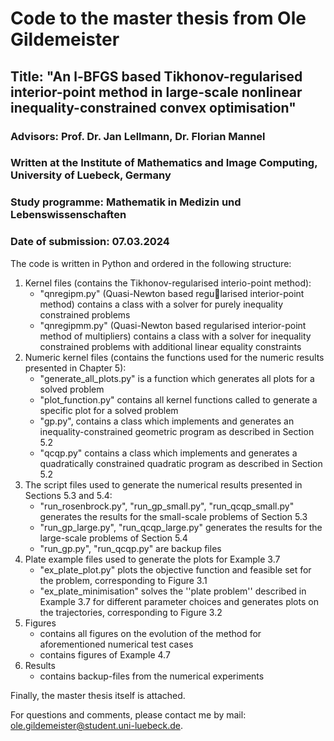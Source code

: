 # Code to the master thesis from Ole Gildemeister
## Title: "An l-BFGS based Tikhonov-regularised interior-point method in large-scale nonlinear inequality-constrained convex optimisation"
### Advisors: Prof. Dr. Jan Lellmann, Dr. Florian Mannel
### Written at the Institute of Mathematics and Image Computing, University of Luebeck, Germany
### Study programme: Mathematik in Medizin und Lebenswissenschaften
### Date of submission: 07.03.2024

The code is written in Python and ordered in the following structure:
1. Kernel files (contains the Tikhonov-regularised interio-point method):
    * "qnregipm.py" (Quasi-Newton based regularised interior-point method) contains a class with a solver for purely inequality constrained problems
    * "qnregipmm.py" (Quasi-Newton based regularised interior-point method of multipliers) contains a class with a solver for inequality constrained problems with additional linear equality constraints
2. Numeric kernel files (contains the functions used for the numeric results presented in Chapter 5):
    * "generate_all_plots.py" is a function which generates all plots for a solved problem
    * "plot_function.py" contains all kernel functions called to generate a specific plot for a solved problem
    * "gp.py", contains a class which implements and generates an inequality-constrained geometric program as described in Section 5.2
    * "qcqp.py" contains a class which implements and generates a quadratically constrained quadratic program as described in Section 5.2
3. The script files used to generate the numerical results presented in Sections 5.3 and 5.4:
    * "run_rosenbrock.py", "run_gp_small.py", "run_qcqp_small.py" generates the results for the small-scale problems of Section 5.3
    * "run_gp_large.py", "run_qcqp_large.py" generates the results for the large-scale problems of Section 5.4
    * "run_gp.py", "run_qcqp.py" are backup files
4. Plate example files used to generate the plots for Example 3.7
    * "ex_plate_plot.py" plots the objective function and feasible set for the problem, corresponding to Figure 3.1
    * "ex_plate_minimisation" solves the ''plate problem'' described in Example 3.7 for different parameter choices and generates plots on the trajectories, corresponding to Figure 3.2
5. Figures
    * contains all figures on the evolution of the method for aforementioned numerical test cases
    * contains figures of Example 4.7
6. Results
    * contains backup-files from the numerical experiments


Finally, the master thesis itself is attached.

For questions and comments, please contact me by mail: ole.gildemeister@student.uni-luebeck.de.
